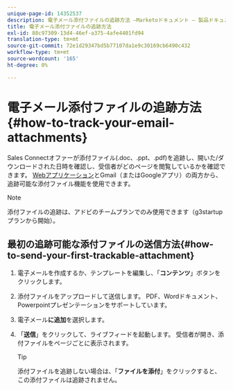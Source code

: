 ```yaml
---
unique-page-id: 14352537
description: 電子メール添付ファイルの追跡方法 —Marketoドキュメント — 製品ドキュメント
title: 電子メール添付ファイルの追跡方法
exl-id: 88c97309-13d4-46ef-a375-4afe4401fd94
translation-type: tm+mt
source-git-commit: 72e1d29347bd5b77107da1e9c30169cb6490c432
workflow-type: tm+mt
source-wordcount: '165'
ht-degree: 0%

---
```


# 電子メール添付ファイルの追跡方法{#how-to-track-your-email-attachments}

Sales Connectオファーが添付ファイル(.doc、.ppt、.pdf)を追跡し、開いた/ダウンロードされた日時を確認し、受信者がどのページを閲覧しているかを確認できます。 [Webアプリケーション](https://toutapp.com/login)とGmail（またはGoogleアプリ）の両方から、追跡可能な添付ファイル機能を使用できます。

>[!NOTE]
>
>添付ファイルの追跡は、アドビのチームプランでのみ使用できます（g3startupプランから開始）。

## 最初の追跡可能な添付ファイルの送信方法{#how-to-send-your-first-trackable-attachment}

1. 電子メールを作成するか、テンプレートを編集し、「**コンテンツ**」ボタンをクリックします。

1. 添付ファイルをアップロードして送信します。 PDF、Wordドキュメント、Powerpointプレゼンテーションをサポートしています。

1. 電子メール&#x200B;**に追加**&#x200B;を選択します。

1. 「**送信**」をクリックして、ライブフィードを起動します。 受信者が開き、添付ファイルをページごとに表示されます。

   >[!TIP]
   >
   >添付ファイルを追跡しない場合は、「**ファイルを添付**」をクリックすると、この添付ファイルは追跡されません。

